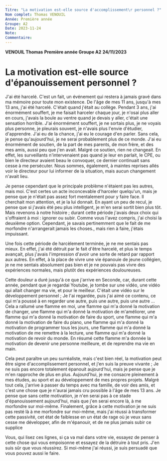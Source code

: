 ```yaml
---
Titre: "La motivation est-elle source d'accomplissement\r personnel ?"
Nom complet: Thomas VENOUIL
Année: Première année
Groupe: A2
Date: 2023-11-24
Note: 
Commentaire:
---
```

**VENOUIL Thomas**
**Première année Groupe A2**
**24/11/2023**

# La motivation est-elle source d'épanouissement personnel ?

J'ai été harcelé. C'est un fait, un événement qui restera à jamais gravé dans ma mémoire pour toute mon existence. De l'âge de mes 11 ans, jusqu'à mes 13 ans, j'ai été harcelé. C'était quand j'était au collège. Pendant 3 ans, j'ai énormément souffert, je me faisait harceler chaque jour, je n'osai plus aller en cours, j'avais la boule au ventre quand je devais y aller, c'était une sensation horrible. J'ai énormément souffert, je ne sortais plus, je ne voyais plus personne, je pleurais souvent, je n'avais plus l'envie d'étudier, d'apprendre. J'ai eu de la chance, j'ai eu le courage d'en parler. Sans cela, je pense qu'aujourd'hui, je ne serai probablement plus de ce monde. J'ai eu énormément de soutien, de la part de mes parents, de mon frère, et des mes amis, aussi peu que j'en avait. Malgré ce soutien, rien ne changeait. En effet, les surveillants n'intervenaient pas quand je leur en parlait, le CPE, ou bien le directeur avaient beau le convoquer, ce dernier continuait sans cesse à me persécuter. Nous sommes, également, à maintes reprises allés voir le directeur pour lui informer de la situation, mais aucun changement n'avait lieu.

Je pense cependant que le principale problème n'étaient pas les autres, mais moi. C'est certes un acte inconcevable d'harceler quelqu'un, mais je pense que je n'était pas assez fort mentalement pour y faire face. Il cherchait mon attention, et je la lui donnait. En ayant un peu de recul, je pense que si j'avais été peu plus intelligent, je m'en serai sortit bien plus tôt. Mais revenons à notre histoire ; durant cette période j'avais deux choix qui s'offraient à moi : ignorer ou subir. Comme vous l'avez compris, j'ai choisi la deuxième option. Cependant, je savais pertinemment que le fait de me morfondre n'arrangerait jamais les choses., mais rien à faire, j'étais impuissant.

Une fois cette période de harcèlement terminée, je ne me sentais pas mieux. En effet, j'ai été détruit par le fait d'être harcelé, et plus le temps avançait, plus j'avais l'impression d'avoir une sorte de retard par rapport aux autres. En effet, à la place de vivre une vie épanouie de jeune collégien, je ne me sentais absolument pas bien et je ne pouvais pas vivre des expériences normales, mais plutôt des expériences douloureuses.

Cette douleur a duré jusqu'à ce que j'arrive en Seconde, car, durant cette année, pendant que je regardai Youtube, je tombe sur une vidéo, une vidéo qui allait changer ma vie, et pour le meilleur. C'était une vidéo sur le développement personnel ; Je l'ai regardée, puis j'ai aimé ce contenu, ce qui m'a poussé à en regarder une autre, puis une autre, puis une autre ... Cela a rallumé une flamme en moi, une flamme qui m'a donné la motivation de changer, une flamme qui m'a donné la motivation de m'améliorer, une flamme qui m'a donné la motivation de faire du sport, une flamme qui m'a donné la motivation de faire du piano, une flamme qui m'a donné la motivation de programmer tous les jours, une flamme qui m'a donné la motivation de me remettre à la lecture, une flamme qui m'a donné la motivation de revoir du monde. En résumé cette flamme m'a donnée la motivation de devenir une personne meilleure, et de reprendre ma vie en main.

Cela peut paraître un peu surréaliste, mais c'est bien réel, la motivation peut être signe d'accomplissement personnel, et j'en suis la preuve vivante ; Je ne suis pas encore totalement épanouit aujourd'hui, mais je pense que je m'en rapproche de plus en plus. Aujourd'hui, je me consacre pleinement à mes études, au sport et au développement de mes propres projets. Malgré tout cela, j'arrive à passer du temps avec ma famille, de voir des amis, et c'est une chose que je n'aurai jamais cru possible à l'âge de mes 13 ans. Je pense que sans cette motivation, je n'en serai pas à ce stade d'épanouissement aujourd'hui, mais que j'en serai encore là, à  me morfondre sur moi-même. Finalement, grâce à cette motivation je ne suis pas resté là à me morfondre sur moi-même, mais j'ai réussi à transformer cette passivité, cet état de faiblesse en un état de rage où je veux sans cesse me développer, afin de m'épanouir, et de ne plus jamais subir ce supplice

Vous, qui lisez ces lignes, si ça va mal dans votre vie, essayez de penser à cette chose qui vous empoisonne et essayez de la détruire à tout pris. J'en suis sûr que vous réussirez. Si moi-même j'ai réussi, je suis persuadé que vous pouvez aussi le faire.